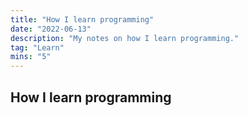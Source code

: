 ```yaml
---
title: "How I learn programming"
date: "2022-06-13"
description: "My notes on how I learn programming."
tag: "Learn"
mins: "5"
---
```


## How I learn programming
